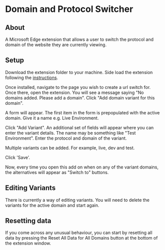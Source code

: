 # Domain and Protocol Switcher

## About

A Microsoft Edge extension that allows a user to switch the protocol and domain of the website they are currently viewing.

## Setup

Download the extension folder to your machine. Side load the extension following the [instructions](https://learn.microsoft.com/en-us/microsoft-edge/extensions/getting-started/extension-sideloading).

Once installed, navigate to the page you wish to create a url switch for. Once there, open the extension. You will see a message saying "No domains added. Please add a domain". Click "Add domain variant for this domain".

A form will appear. The first item in the form is prepopulated with the active domain. Give it a name e.g. Live Environment.

Click "Add Variant". An additional set of fields will appear where you can enter the variant details. The name may be something like "Test Environment". Enter the protocol and domain of the variant.

Multiple variants can be added. For example, live, dev and test.

Click 'Save'.

Now, every time you open this add on when on any of the variant domains, the alternatives will appear as "Switch to" buttons.

## Editing Variants

There is currently a way of editing variants. You will need to delete the variants for the active domain and start again.

## Resetting data

If you come across any unusual behaviour, you can start by resetting all data by pressing the Reset All Data for All Domains button at the bottom of the extension window.
